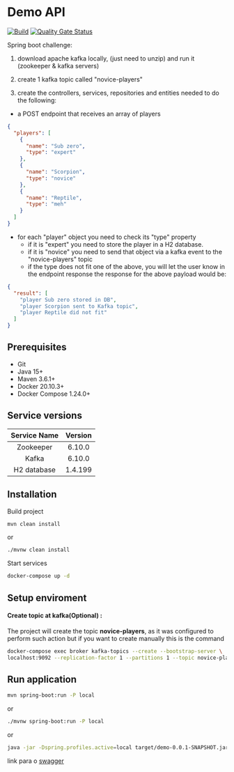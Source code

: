 # Demo API
[![Build](https://github.com/Malagutte/demo/actions/workflows/buildl.yml/badge.svg)](https://github.com/Malagutte/demo/actions/workflows/buildl.yml)
[![Quality Gate Status](https://sonarcloud.io/api/project_badges/measure?project=Malagutte_demo&metric=alert_status)](https://sonarcloud.io/dashboard?id=Malagutte_demo)

Spring boot challenge:

1. download apache kafka locally, (just need to unzip) and run it (zookeeper & kafka servers)
2. create 1 kafka topic called "novice-players"

3. create the controllers, services, repositories and entities needed to do the following:

- a POST endpoint that receives an array of players
```json
{
  "players": [
    {
      "name": "Sub zero",
      "type": "expert"
    },
    {
      "name": "Scorpion",
      "type": "novice"
    },
    {
      "name": "Reptile",
      "type": "meh"
    }
  ]
}
```

- for each "player" object you need to check its "type" property
  - if it is "expert" you need to store the player in a H2 database.
  - if it is "novice" you need to send that object via a kafka event to the "novice-players" topic
  - if the type does not fit one of the above, you will let the user know in the endpoint response
the response for the above payload would be:

```json
{
  "result": [
    "player Sub zero stored in DB",
    "player Scorpion sent to Kafka topic",
    "player Reptile did not fit"
  ]
}
```



## Prerequisites

- Git
- Java 15+
- Maven 3.6.1+
- Docker 20.10.3+
- Docker Compose 1.24.0+

## Service versions
| Service Name | Version 
| :---------: | :-----: |
| Zookeeper   | 6.10.0  |
| Kafka       | 6.10.0  |
| H2 database | 1.4.199 |




## Installation
Build project
```bash
mvn clean install
```
or
```bash
./mvnw clean install
```

Start services
```bash
docker-compose up -d
```

## Setup enviroment 

#### Create topic at kafka(Optional) :
The project will create the topic  **novice-players**, as it was configured to perform such action but if you want to create manually this is the command
```bash
docker-compose exec broker kafka-topics --create --bootstrap-server \
localhost:9092 --replication-factor 1 --partitions 1 --topic novice-players
```

## Run application
```bash
mvn spring-boot:run -P local
```
 or 

 ```bash
./mvnw spring-boot:run -P local
```
 or 
```bash
java -jar -Dspring.profiles.active=local target/demo-0.0.1-SNAPSHOT.jar
```

link para o [swagger](http:localhost:8080/swagger-ui.html)